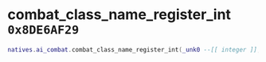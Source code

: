 # combat_class_name_register_int `0x8DE6AF29`

```lua
natives.ai_combat.combat_class_name_register_int(_unk0 --[[ integer ]], _unk1 --[[ integer ]])
```